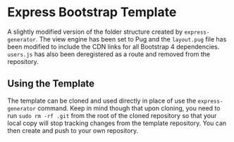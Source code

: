 # Express Bootstrap Template

A slightly modified version of the folder structure created by `express-generator`.
The view engine has been set to Pug and the `layout.pug` file has been modified to include
the CDN links for all Bootstrap 4 dependencies. `users.js` has also been deregistered as a route
and removed from the repository.

## Using the Template

The template can be cloned and used directly in place of use the `express-generator` command.
Keep in mind though that upon cloning, you need to run `sudo rm -rf .git` from the root of the cloned
repository so that your local copy will stop tracking changes from the template repository. You can
then create and push to your own repository.
